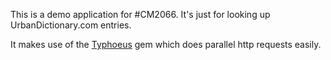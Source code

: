 This is a demo application for #CM2066. It's just for looking up UrbanDictionary.com entries.

It makes use of the [Typhoeus](https://github.com/dbalatero/typhoeus) gem which does parallel http requests easily.


